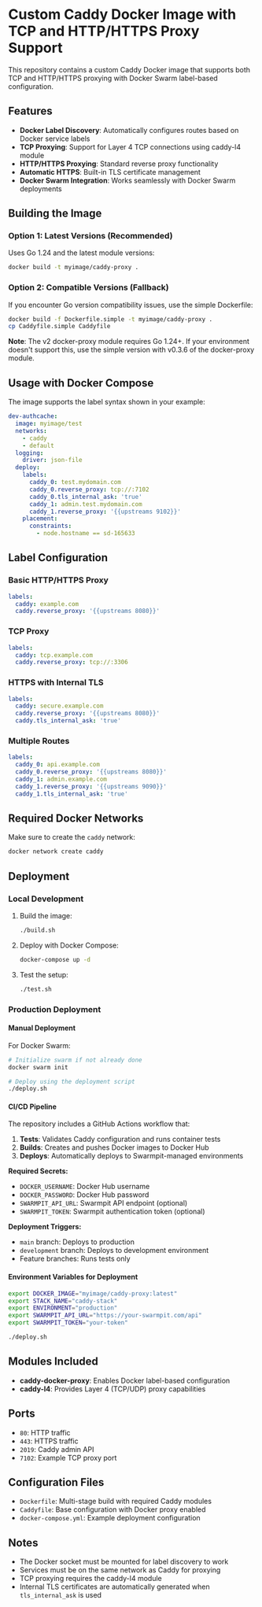 # Custom Caddy Docker Image with TCP and HTTP/HTTPS Proxy Support

This repository contains a custom Caddy Docker image that supports both TCP and HTTP/HTTPS proxying with Docker Swarm label-based configuration.

## Features

- **Docker Label Discovery**: Automatically configures routes based on Docker service labels
- **TCP Proxying**: Support for Layer 4 TCP connections using caddy-l4 module
- **HTTP/HTTPS Proxying**: Standard reverse proxy functionality
- **Automatic HTTPS**: Built-in TLS certificate management
- **Docker Swarm Integration**: Works seamlessly with Docker Swarm deployments

## Building the Image

### Option 1: Latest Versions (Recommended)

Uses Go 1.24 and the latest module versions:

```bash
docker build -t myimage/caddy-proxy .
```

### Option 2: Compatible Versions (Fallback)

If you encounter Go version compatibility issues, use the simple Dockerfile:

```bash
docker build -f Dockerfile.simple -t myimage/caddy-proxy .
cp Caddyfile.simple Caddyfile
```

**Note**: The v2 docker-proxy module requires Go 1.24+. If your environment doesn't support this, use the simple version with v0.3.6 of the docker-proxy module.

## Usage with Docker Compose

The image supports the label syntax shown in your example:

```yaml
dev-authcache:
  image: myimage/test
  networks:
    - caddy
    - default
  logging:
    driver: json-file
  deploy:
    labels:
      caddy_0: test.mydomain.com
      caddy_0.reverse_proxy: tcp://:7102
      caddy_0.tls_internal_ask: 'true'
      caddy_1: admin.test.mydomain.com
      caddy_1.reverse_proxy: '{{upstreams 9102}}'
    placement:
      constraints:
        - node.hostname == sd-165633
```

## Label Configuration

### Basic HTTP/HTTPS Proxy
```yaml
labels:
  caddy: example.com
  caddy.reverse_proxy: '{{upstreams 8080}}'
```

### TCP Proxy
```yaml
labels:
  caddy: tcp.example.com
  caddy.reverse_proxy: tcp://:3306
```

### HTTPS with Internal TLS
```yaml
labels:
  caddy: secure.example.com
  caddy.reverse_proxy: '{{upstreams 8080}}'
  caddy.tls_internal_ask: 'true'
```

### Multiple Routes
```yaml
labels:
  caddy_0: api.example.com
  caddy_0.reverse_proxy: '{{upstreams 8080}}'
  caddy_1: admin.example.com
  caddy_1.reverse_proxy: '{{upstreams 9090}}'
  caddy_1.tls_internal_ask: 'true'
```

## Required Docker Networks

Make sure to create the `caddy` network:

```bash
docker network create caddy
```

## Deployment

### Local Development

1. Build the image:
   ```bash
   ./build.sh
   ```

2. Deploy with Docker Compose:
   ```bash
   docker-compose up -d
   ```

3. Test the setup:
   ```bash
   ./test.sh
   ```

### Production Deployment

#### Manual Deployment

For Docker Swarm:
```bash
# Initialize swarm if not already done
docker swarm init

# Deploy using the deployment script
./deploy.sh
```

#### CI/CD Pipeline

The repository includes a GitHub Actions workflow that:

1. **Tests**: Validates Caddy configuration and runs container tests
2. **Builds**: Creates and pushes Docker images to Docker Hub
3. **Deploys**: Automatically deploys to Swarmpit-managed environments

**Required Secrets:**
- `DOCKER_USERNAME`: Docker Hub username
- `DOCKER_PASSWORD`: Docker Hub password
- `SWARMPIT_API_URL`: Swarmpit API endpoint (optional)
- `SWARMPIT_TOKEN`: Swarmpit authentication token (optional)

**Deployment Triggers:**
- `main` branch: Deploys to production
- `development` branch: Deploys to development environment
- Feature branches: Runs tests only

#### Environment Variables for Deployment

```bash
export DOCKER_IMAGE="myimage/caddy-proxy:latest"
export STACK_NAME="caddy-stack"
export ENVIRONMENT="production"
export SWARMPIT_API_URL="https://your-swarmpit.com/api"
export SWARMPIT_TOKEN="your-token"

./deploy.sh
```

## Modules Included

- **caddy-docker-proxy**: Enables Docker label-based configuration
- **caddy-l4**: Provides Layer 4 (TCP/UDP) proxy capabilities

## Ports

- `80`: HTTP traffic
- `443`: HTTPS traffic
- `2019`: Caddy admin API
- `7102`: Example TCP proxy port

## Configuration Files

- `Dockerfile`: Multi-stage build with required Caddy modules
- `Caddyfile`: Base configuration with Docker proxy enabled
- `docker-compose.yml`: Example deployment configuration

## Notes

- The Docker socket must be mounted for label discovery to work
- Services must be on the same network as Caddy for proxying
- TCP proxying requires the caddy-l4 module
- Internal TLS certificates are automatically generated when `tls_internal_ask` is used